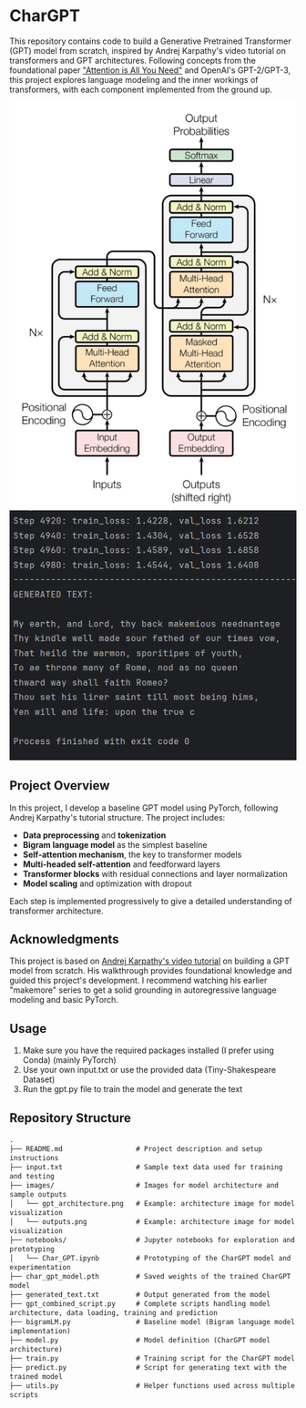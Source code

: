 # CharGPT

This repository contains code to build a Generative Pretrained Transformer (GPT) model from scratch, inspired by Andrej Karpathy's video tutorial on transformers and GPT architectures. Following concepts from the foundational paper ["Attention is All You Need"](https://arxiv.org/abs/1706.03762) and OpenAI's GPT-2/GPT-3, this project explores language modeling and the inner workings of transformers, with each component implemented from the ground up.

![GPT Model Architecture](images/gpt_architecture.png)
![Model Outputs](images/outputs.png)

## Project Overview

In this project, I develop a baseline GPT model using PyTorch, following Andrej Karpathy's tutorial structure. The project includes:
- **Data preprocessing** and **tokenization**
- **Bigram language model** as the simplest baseline
- **Self-attention mechanism**, the key to transformer models
- **Multi-headed self-attention** and feedforward layers
- **Transformer blocks** with residual connections and layer normalization
- **Model scaling** and optimization with dropout

Each step is implemented progressively to give a detailed understanding of transformer architecture.

## Acknowledgments

This project is based on [Andrej Karpathy's video tutorial]([https://www.youtube.com/watch?v=...](https://youtu.be/kCc8FmEb1nY?si=EdnmoRoxrOEf8fLo)) on building a GPT model from scratch. His walkthrough provides foundational knowledge and guided this project's development. I recommend watching his earlier "makemore" series to get a solid grounding in autoregressive language modeling and basic PyTorch.

## Usage

1. Make sure you have the required packages installed (I prefer using Conda) (mainly PyTorch)
2. Use your own input.txt or use the provided data (Tiny-Shakespeare Dataset)
3. Run the gpt.py file to train the model and generate the text

## Repository Structure

```plaintext
.
├── README.md                  # Project description and setup instructions
├── input.txt                  # Sample text data used for training and testing
├── images/                    # Images for model architecture and sample outputs
│   └── gpt_architecture.png   # Example: architecture image for model visualization
│   └── outputs.png            # Example: architecture image for model visualization
├── notebooks/                 # Jupyter notebooks for exploration and prototyping
│   └── Char_GPT.ipynb         # Prototyping of the CharGPT model and experimentation
├── char_gpt_model.pth         # Saved weights of the trained CharGPT model
├── generated_text.txt         # Output generated from the model
├── gpt_combined_script.py     # Complete scripts handling model architecture, data loading, training and prediction
├── bigramLM.py                # Baseline model (Bigram language model implementation)
├── model.py                   # Model definition (CharGPT model architecture)
├── train.py                   # Training script for the CharGPT model
├── predict.py                 # Script for generating text with the trained model
├── utils.py                   # Helper functions used across multiple scripts
